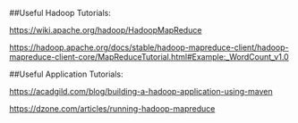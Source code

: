##Useful Hadoop Tutorials:

https://wiki.apache.org/hadoop/HadoopMapReduce

https://hadoop.apache.org/docs/stable/hadoop-mapreduce-client/hadoop-mapreduce-client-core/MapReduceTutorial.html#Example:_WordCount_v1.0

##Useful Application Tutorials:

https://acadgild.com/blog/building-a-hadoop-application-using-maven

https://dzone.com/articles/running-hadoop-mapreduce

